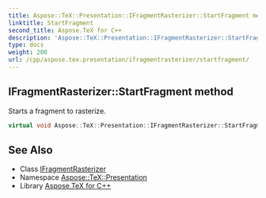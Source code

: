 ```yaml
---
title: Aspose::TeX::Presentation::IFragmentRasterizer::StartFragment method
linktitle: StartFragment
second_title: Aspose.TeX for C++
description: 'Aspose::TeX::Presentation::IFragmentRasterizer::StartFragment method. Starts a fragment to rasterize in C++.'
type: docs
weight: 200
url: /cpp/aspose.tex.presentation/ifragmentrasterizer/startfragment/
---
```

## IFragmentRasterizer::StartFragment method


Starts a fragment to rasterize.

```cpp
virtual void Aspose::TeX::Presentation::IFragmentRasterizer::StartFragment()=0
```

## See Also

* Class [IFragmentRasterizer](../)
* Namespace [Aspose::TeX::Presentation](../../)
* Library [Aspose.TeX for C++](../../../)
